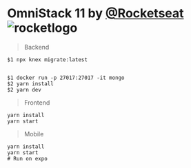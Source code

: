 #  OmniStack 11 by [@Rocketseat][rocketseat] ![rocketlogo][rocketlogo]

> Backend

```
$1 npx knex migrate:latest


$1 docker run -p 27017:27017 -it mongo
$2 yarn install
$2 yarn dev
```

> Frontend

```
yarn install
yarn start
```

> Mobile

```
yarn install
yarn start
# Run on expo
```


[rocketseat]: https://github.com/rocketseat
[rocketlogo]: https://avatars0.githubusercontent.com/u/28929274?s=50&v=4
